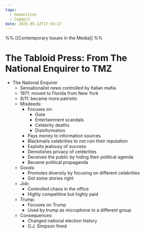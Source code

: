 ```yaml
---
tags:
  - Humanities
  - Cegep/2
date: 2025-05-12T17:34:17
---
```


%% [[Contemporary Issues in the Media]] %%

# The Tabloid Press: From The National Enquirer to TMZ

- The National Enquirer
	- Sensationalist news controlled by Italian mafia
	- 1971: moved to Florida from New York
	- 9/11: became more patriotic
	- Misdeeds:
		- Focuses on:
			- Gore
			- Entertainment scandals
			- Celebrity deaths
			- Disinformation
		- Pays money to information sources
		- Blackmails celebrities to not ruin their reputation
		- Exploits jealousy of success
		- Demolishes privacy of celebrities
		- Deceives the public by hiding their political agenda
		- Became political propaganda
	- Goods:
		- Promotes diversity by focusing on different celebrities
		- Got some stories right
	- Job:
		- Controlled chaos in the office
		- Highly competitive but highly paid
	- Trump:
		- Focuses on Trump
		- Used by trump as microphone to a different group
	- Consequences:
		- Changed national election history
		- O.J. Simpson fined

